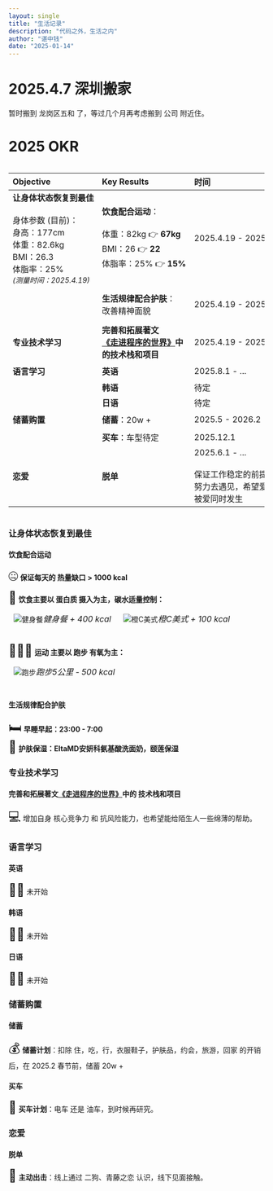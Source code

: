 ```yaml
---
layout: single
title: "生活记录"
description: "代码之外，生活之内"
author: "谌中钱"
date: "2025-01-14"
---
```


# 2025.4.7 深圳搬家

暂时搬到 龙岗区五和 了，等过几个月再考虑搬到 公司 附近住。

# 2025 OKR

<!-- 
进度标识：█  ░

█░░░░░░░░░ 10%
██░░░░░░░░ 20%
███░░░░░░░ 30%

状态标识：🟢未开始 🟡进行中 ✅已完成 🔴受阻
-->

<div style="overflow-x: auto">
<div style="width: 1000px;">

|**Objective**|**Key Results**|**时间**|**进度**|**状态**|
|:-|:-|:-|:-|:-|
|**让身体状态恢复到最佳** <br /><br /> <span style="font-size: 16px"> 身体参数 (目前)： <br /> 身高：177cm <br /> 体重：82.6kg <br /> BMI：26.3 <br /> 体脂率：25% <br /> <span style="font-size: 14px; font-style: italic;">(测量时间：2025.4.19) </span></span> | **饮食配合运动**： <br /><br /> <span style="font-size: 16px"> 体重：82kg 👉 **67kg** <br /> BMI：26 👉 **22** <br /> 体脂率：25% 👉 **15%**</span>|2025.4.19 - 2025.10.19|█░░░░░░░░░ 10% <br /><br /> <span style="font-size: 16px"> 体重：**??kg** <br /> BMI：**??** <br /> 体脂率：**??%** <br /> <span style="font-size: 14px; font-style: italic;">(测量时间：2025.5.3)<br/>(每周日测量一次) </span></span>|🟡 进行中|
||**生活规律配合护肤**： <br /> <span style="font-size: 16px">改善精神面貌</span>|2025.4.19 - 2025.10.19|█░░░░░░░░░ 10% <br /><br /> <span style="font-size: 16px"> 多拍照吧 </span>|🟡 进行中|
|**专业技术学习**|**完善和拓展著文 <br /> <a href="https://blog.climbtw.com/post/entering_the_world_of_programming/" target="_blank">《走进程序的世界》</a>中 <br /> 的技术栈和项目**|2025.4.19 - 2025.12.19|███░░░░░░░ 30%|🟡 进行中|
|**语言学习**|**英语**|2025.8.1 - ...|░░░░░░░░░░ 0%|🟢未开始|
||**韩语**|待定|░░░░░░░░░░ 0%|🔴受阻|
||**日语**|待定|░░░░░░░░░░ 0%|🔴受阻|
|**储蓄购置**|**储蓄**：<span style="font-size: 16px">20w +</span>|2025.5 - 2026.2|█░░░░░░░░░ 10%|🟡 进行中|
||**买车**：<span style="font-size: 16px">车型待定</span>|2025.12.1|░░░░░░░░░░ 0%|🟢未开始|
|**恋爱**|**脱单**|2025.6.1 - ... <br/><br/> <span style="font-size: 16px"> 保证工作稳定的前提下， <br /> 努力去遇见，希望爱与 <br /> 被爱同时发生|░░░░░░░░░░ 0%|🟢未开始|

</div>
</div>

### 让身体状态恢复到最佳

#### 饮食配合运动

<span style="font-size: 24px;">🤐</span> **保证每天的 热量缺口 > 1000 kcal**

<span style="font-size: 24px;">🍖</span> **饮食主要以 蛋白质 摄入为主，碳水适量控制：**
<div style="display: inline-block; vertical-align: top; max-width: 300px; margin: 0 10px 16px;"><img style="margin: 0 0 8px" src="/img/life_2025_okr_fitness_meal.jpg" alt="健身餐" title="健身餐 + 400 kcal" /><span style="font-size: 16px; font-style: italic;">健身餐 + 400 kcal</span></div>
<div style="display: inline-block; vertical-align: top; max-width: 300px; margin: 0 10px 16px;"><img style="margin: 0 0 8px" src="/img/life_2025_okr_coffee.jpg" alt="橙C美式" title="" /><span style="font-size: 16px; font-style: italic;">橙C美式 + 100 kcal</span></div>

<span style="font-size: 24px;">🏃🏻‍♂️</span> **运动 主要以 跑步 有氧为主：**
<div style="display: inline-block; vertical-align: top; max-width: 300px; margin: 0 10px 16px;"><img style="margin: 0 0 8px" src="/img/life_2025_okr_run.jpg" alt="跑步" title="跑步5公里：- 500 kcal" /><span style="font-size: 16px; font-style: italic;">跑步5公里 - 500 kcal</span></div>

#### 生活规律配合护肤

<span style="font-size: 24px;">🛏️</span> **早睡早起：23:00 - 7:00** <br />
<span style="font-size: 24px;">🫧</span> **护肤保湿：EltaMD安妍科氨基酸洗面奶，颐莲保湿**

### 专业技术学习

#### 完善和拓展著文<a href="https://blog.climbtw.com/post/entering_the_world_of_programming/" target="_blank">《走进程序的世界》</a>中的 技术栈和项目

<span style="font-size: 24px;">💻</span> 增加自身 核心竞争力 和 抗风险能力，也希望能给陌生人一些绵薄的帮助。

### 语言学习

#### 英语

<span style="font-size: 24px;">👨‍🎓</span> 未开始

#### 韩语

<span style="font-size: 24px;">👨‍🎓</span> 未开始

#### 日语

<span style="font-size: 24px;">👨‍🎓</span> 未开始

### 储蓄购置

#### 储蓄

<span style="font-size: 24px;">💰</span> **储蓄计划**：扣除 住，吃，行，衣服鞋子，护肤品，约会，旅游，回家 的开销后，在 2025.2 春节前，储蓄 20w +

#### 买车

<span style="font-size: 24px;">🚗</span> **买车计划**：电车 还是 油车，到时候再研究。

### 恋爱

#### 脱单

<span style="font-size: 24px;">💓</span> **主动出击**：线上通过 二狗、青藤之恋 认识，线下见面接触。
